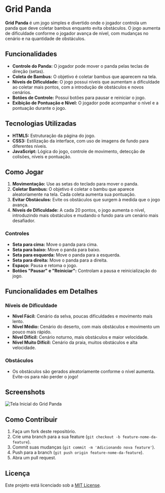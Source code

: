 # Grid Panda

**Grid Panda** é um jogo simples e divertido onde o jogador controla um panda que deve coletar bambus enquanto evita obstáculos. O jogo aumenta de dificuldade conforme o jogador avança de nível, com mudanças no cenário e na quantidade de obstáculos.

## Funcionalidades

- **Controle do Panda:** O jogador pode mover o panda pelas teclas de direção (setas).
- **Coleta de Bambus:** O objetivo é coletar bambus que aparecem na tela.
- **Níveis de Dificuldade:** O jogo possui níveis que aumentam a dificuldade ao coletar mais pontos, com a introdução de obstáculos e novos cenários.
- **Botões de Controle:** Possui botões para pausar e reiniciar o jogo.
- **Exibição de Pontuação e Nível:** O jogador pode acompanhar o nível e a pontuação durante o jogo.

## Tecnologias Utilizadas

- **HTML5:** Estruturação da página do jogo.
- **CSS3:** Estilização da interface, com uso de imagens de fundo para diferentes níveis.
- **JavaScript:** Lógica do jogo, controle de movimento, detecção de colisões, níveis e pontuação.

## Como Jogar

1. **Movimentação:** Use as setas do teclado para mover o panda.
2. **Coletar Bambus:** O objetivo é coletar o bambu que aparece aleatoriamente na tela. Cada coleta aumenta sua pontuação.
3. **Evitar Obstáculos:** Evite os obstáculos que surgem à medida que o jogo avança.
4. **Níveis de Dificuldade:** A cada 20 pontos, o jogo aumenta o nível, introduzindo mais obstáculos e mudando o fundo para um cenário mais desafiador.

### Controles

- **Seta para cima:** Move o panda para cima.
- **Seta para baixo:** Move o panda para baixo.
- **Seta para esquerda:** Move o panda para a esquerda.
- **Seta para direita:** Move o panda para a direita.
- **Espaço:** Pausa e retoma o jogo.
- **Botões "Pausar" e "Reiniciar":** Controlam a pausa e reinicialização do jogo.

## Funcionalidades em Detalhes

### Níveis de Dificuldade

- **Nível Fácil:** Cenário da selva, poucas dificuldades e movimento mais lento.
- **Nível Médio:** Cenário do deserto, com mais obstáculos e movimento um pouco mais rápido.
- **Nível Difícil:** Cenário noturno, mais obstáculos e maior velocidade.
- **Nível Muito Difícil:** Cenário da praia, muitos obstáculos e alta velocidade.

### Obstáculos

- Os obstáculos são gerados aleatoriamente conforme o nível aumenta. Evite-os para não perder o jogo!

## Screenshots

![Tela Inicial do Grid Panda](img/tela-inicial.png)

## Como Contribuir

1. Faça um fork deste repositório.
2. Crie uma branch para a sua feature (`git checkout -b feature-nome-da-feature`).
3. Commit suas mudanças (`git commit -m 'Adicionando nova feature'`).
4. Push para a branch (`git push origin feature-nome-da-feature`).
5. Abra um pull request.

## Licença

Este projeto está licenciado sob a [MIT License](LICENSE).

